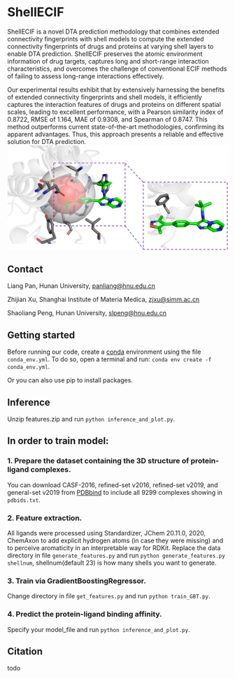 # ShellECIF

ShellECIF is a novel DTA prediction methodology that combines extended connectivity fingerprints with shell models to compute the extended connectivity fingerprints of drugs and proteins at varying shell layers to enable DTA prediction. ShellECIF preserves the atomic environment information of drug targets, captures long and short-range interaction characteristics, and overcomes the challenge of conventional ECIF methods of failing to assess long-range interactions effectively. 

Our experimental results exhibit that by extensively harnessing the benefits of extended connectivity fingerprints and shell models, it efficiently captures the interaction features of drugs and proteins on different spatial scales, leading to excellent performance, with a Pearson similarity index of 0.8722, RMSE of 1.164, MAE of 0.9308, and Spearman of 0.8747. This method outperforms current state-of-the-art methodologies, confirming its apparent advantages. Thus, this approach presents a reliable and effective solution for DTA prediction.
![Architecture](./pic/Architecture.png)

## Contact

Liang Pan, Hunan University, panliang@hnu.edu.cn

Zhijian Xu, Shanghai Institute of Materia Medica, zjxu@simm.ac.cn

Shaoliang Peng, Hunan University, slpeng@hnu.edu.cn

## Getting started
Before running our code, create a [conda](https://conda.io/projects/conda/en/latest/user-guide/getting-started.html "Getting started with conda") environment using the file `conda_env.yml`. To do so, open a terminal and run: ```conda env create -f conda_env.yml```.

Or you can also use pip to install packages.

## Inference
Unzip features.zip and run ```python inference_and_plot.py```.

## In order to train model:

### 1. Prepare the dataset containing the 3D structure of protein-ligand complexes.

You can download CASF-2016, refined-set v2016, refined-set v2019, and general-set v2019 from [PDBbind](http://www.pdbbind.org.cn/ "PDBbind") to include all 9299 complexes showing in `pdbids.txt`.

### 2. Feature extraction.
All ligands were processed using Standardizer, JChem 20.11.0, 2020, ChemAxon to add explicit hydrogen atoms (in case they were missing) and to perceive aromaticity in an interpretable way for RDKit. Replace the data directory in file `generate_features.py` and run ```python generate_features.py shellnum```, shellnum(default 23) is how many shells you want to generate.

### 3. Train via GradientBoostingRegressor.
Change directory in file `get_features.py` and run ```python train_GBT.py```.

### 4. Predict the protein-ligand binding affinity.
Specify your model_file and run ```python inference_and_plot.py```.

## Citation
todo
